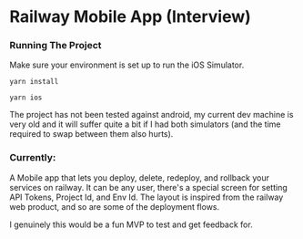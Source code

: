 # Railway Mobile App (Interview)

### Running The Project

Make sure your environment is set up to run the iOS Simulator. 

`yarn install`

`yarn ios` 

The project has not been tested against android, my current dev machine is very old and it will suffer quite a bit if I had both simulators (and the time required to swap between them also hurts). 


### Currently: 

A Mobile app that lets you deploy, delete, redeploy, and rollback your services on railway. It can be any user, there's a special screen for setting API Tokens, Project Id, and Env Id. The layout is inspired from the railway web product, and so are some of the deployment flows.

I genuinely this would be a fun MVP to test and get feedback for. 